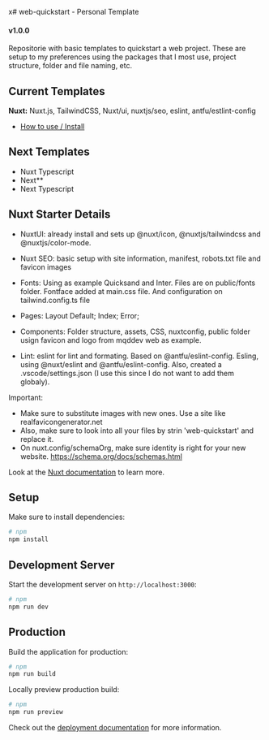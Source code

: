 x# web-quickstart - Personal Template

#### v1.0.0

Repositorie with basic templates to quickstart a web project.
These are setup to my preferences using the packages that I most use, project structure, folder and file naming, etc.

## Current Templates

**Nuxt:** Nuxt.js, TailwindCSS, Nuxt/ui, nuxtjs/seo, eslint, antfu/estlint-config
-   [How to use / Install](#Nuxt-Starter-Details)

## Next Templates

- Nuxt Typescript
- Next**
- Next Typescript

## Nuxt Starter Details

- NuxtUI: already install and sets up @nuxt/icon, @nuxtjs/tailwindcss and @nuxtjs/color-mode.
- Nuxt SEO: basic setup with site information, manifest, robots.txt file and favicon images
- Fonts: Using as example Quicksand and Inter. Files are on public/fonts folder. Fontface added at main.css file. And configuration on tailwind.config.ts file

- Pages: Layout Default; Index; Error;

- Components: Folder structure, assets, CSS, nuxtconfig, public folder usign favicon and logo from mqddev web as example.

- Lint: eslint for lint and formating. Based on @antfu/eslint-config. Esling, using @nuxt/eslint and @antfu/eslint-config. Also, created a .vscode/settings.json (I use this since I do not want to add them globaly).

Important:
- Make sure to substitute images with new ones. Use a site like realfavicongenerator.net
- Also, make sure to look into all your files by strin 'web-quickstart' and replace it.
- On nuxt.config/schemaOrg, make sure identity is right for your new website. https://schema.org/docs/schemas.html

Look at the
[Nuxt documentation](https://nuxt.com/docs/getting-started/introduction) to
learn more.

## Setup

Make sure to install dependencies:

```bash
# npm
npm install
```

## Development Server

Start the development server on `http://localhost:3000`:

```bash
# npm
npm run dev
```

## Production

Build the application for production:

```bash
# npm
npm run build
```

Locally preview production build:

```bash
# npm
npm run preview
```

Check out the
[deployment documentation](https://nuxt.com/docs/getting-started/deployment) for
more information.
